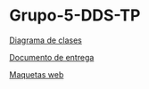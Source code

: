 # Grupo-5-DDS-TP

[Diagrama de clases](https://lucid.app/lucidchart/f9181769-a617-44e1-9d65-0fbd26dacfeb/edit?viewport_loc=-2167%2C-975%2C4440%2C2044%2C0_0&invitationId=inv_3723c86c-a723-49d9-919f-3183f37f6438)

[Documento de entrega](https://docs.google.com/document/d/1t-8gzrmkRD8hoECocfHSi5JKWmO7Byrmb9I2-0sgPiU/edit)

[Maquetas web](https://www.figma.com/file/K2MAkkZ1NWrBknuaBmbtbD/TP-DDS-2023?type=design&node-id=11%3A7&mode=design&t=CzosNlUbfBAAGilp-1)
